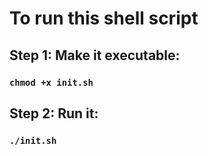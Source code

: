 # To run this shell script

## Step 1: Make it executable:

### `chmod +x init.sh`

## Step 2: Run it:

### `./init.sh`
